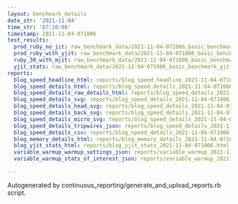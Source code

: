 ```yaml
---
layout: benchmark_details
date_str: '2021-11-04'
time_str: '07:10:06'
timestamp: 2021-11-04-071006
test_results:
  prod_ruby_no_jit: raw_benchmark_data/2021-11-04-071006_basic_benchmark_prod_ruby_no_jit.json
  prod_ruby_with_yjit: raw_benchmark_data/2021-11-04-071006_basic_benchmark_prod_ruby_with_yjit.json
  ruby_30_with_mjit: raw_benchmark_data/2021-11-04-071006_basic_benchmark_ruby_30_with_mjit.json
  yjit_stats: raw_benchmark_data/2021-11-04-071006_basic_benchmark_yjit_stats.json
reports:
  blog_speed_headline_html: reports/blog_speed_headline_2021-11-04-071006.html
  blog_speed_details_html: reports/blog_speed_details_2021-11-04-071006.html
  blog_speed_details_raw_details_html: reports/blog_speed_details_2021-11-04-071006.raw_details.html
  blog_speed_details_svg: reports/blog_speed_details_2021-11-04-071006.svg
  blog_speed_details_head_svg: reports/blog_speed_details_2021-11-04-071006.head.svg
  blog_speed_details_back_svg: reports/blog_speed_details_2021-11-04-071006.back.svg
  blog_speed_details_micro_svg: reports/blog_speed_details_2021-11-04-071006.micro.svg
  blog_speed_details_tripwires_json: reports/blog_speed_details_2021-11-04-071006.tripwires.json
  blog_speed_details_csv: reports/blog_speed_details_2021-11-04-071006.csv
  blog_memory_details_html: reports/blog_memory_details_2021-11-04-071006.html
  blog_yjit_stats_html: reports/blog_yjit_stats_2021-11-04-071006.html
  variable_warmup_warmup_settings_json: reports/variable_warmup_2021-11-04-071006.warmup_settings.json
  variable_warmup_stats_of_interest_json: reports/variable_warmup_2021-11-04-071006.stats_of_interest.json

---
```

Autogenerated by continuous_reporting/generate_and_upload_reports.rb script.
